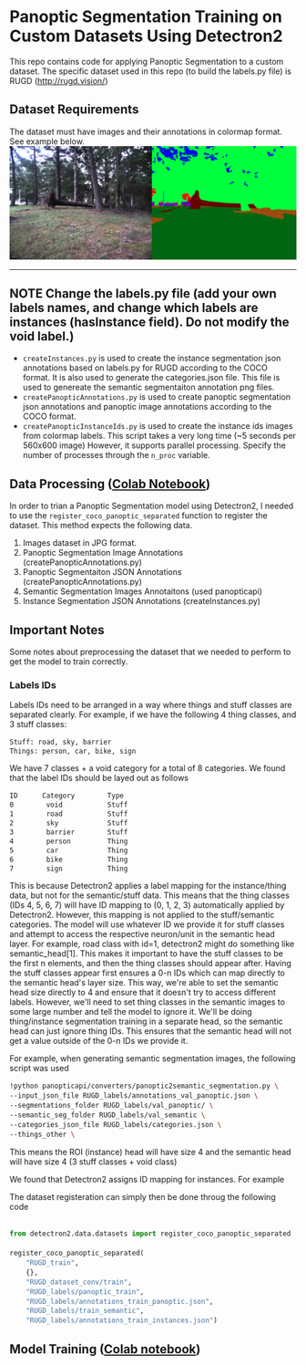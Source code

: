 # Panoptic Segmentation Training on Custom Datasets Using Detectron2

This repo contains code for applying Panoptic Segmentation to a custom dataset.
The specific dataset used in this repo (to build the labels.py file) is RUGD (http://rugd.vision/)

## Dataset Requirements
The dataset must have images and their annotations in colormap format. See example below.
![RUGD image & its colormap](https://github.com/HAadams/Offroad-Panoptic-Segmentation/blob/main/images/dataset_example.png)

---
**NOTE**
Change the labels.py file (add your own labels names, and change which labels are instances (hasInstance field). Do not modify the void label.)
---

  - `createInstances.py` is used to create the instance segmentation json annotations based on labels.py for RUGD according to the COCO format. It is also used to generate the categories.json file. This file is used to genereate the semantic segmentaiton annotation png files.
  - `createPanopticAnnotations.py` is used to create panoptic segmentation json annotations and panoptic image annotations according to the COCO format.
  - `createPanopticInstanceIds.py` is used to create the instance ids images from colormap labels. This script takes a very long time (~5 seconds per 560x600 image) However, it supports parallel processing. Specify the number of processes through the `n_proc` variable. 



## Data Processing ([Colab Notebook](https://colab.research.google.com/drive/1TZ6lfKbDVObNq3uiBm-0mf_z1wlj8ryf?usp=sharing))

In order to trian a Panoptic Segmentation model using Detectron2, I needed to use the `register_coco_panoptic_separated` function to register the dataset. This method expects the following data.

1. Images dataset in JPG format.
2. Panoptic Segmentation Image Annotations (createPanopticAnnotations.py)
3. Panoptic Segmentaiton JSON Annotations (createPanopticAnnotations.py)
4. Semantic Segmentation Images Annotaitons (used panopticapi)
5. Instance Segmentation JSON Annotations (createInstances.py)

## Important Notes
Some notes about preprocessing the dataset that we needed to perform to get the model to train correctly.

### Labels IDs
Labels IDs need to be arranged in a way where things and stuff classes are separated clearly.
For example, if we have the following 4 thing classes, and 3 stuff classes:
```
Stuff: road, sky, barrier
Things: person, car, bike, sign
```
We have 7 classes + a void category for a total of 8 categories.
We found that the label IDs should be layed out as follows

```
ID      Category        Type
0        void           Stuff
1        road           Stuff
2        sky            Stuff
3        barrier        Stuff
4        person         Thing
5        car            Thing
6        bike           Thing
7        sign           Thing
```

This is because Detectron2 applies a label mapping for the instance/thing data, but not for the semantic/stuff data. This means that the thing classes (IDs 4, 5, 6, 7) will have ID mapping to (0, 1, 2, 3) automatically applied by Detectron2. However, this mapping is not applied to the stuff/semantic categories. The model will use whatever ID we provide it for stuff classes and attempt to access the respective neuron/unit in the semantic head layer. For example, road class with id=1, detectron2 might do something like semantic_head[1]. This makes it important to have the stuff classes to be the first n elements, and then the thing classes should appear after. Having the stuff classes appear first ensures a 0-n IDs which can map directly to the semantic head's layer size. This way, we're able to set the semantic head size directly to 4 and ensure that it doesn't try to access different labels. However, we'll need to set thing classes in the semantic images to some large number and tell the model to ignore it. We'll be doing thing/instance segmentation training in a separate head, so the semantic head can just ignore thing IDs. This ensures that the semantic head will not get a value outside of the 0-n IDs we provide it.

For example, when generating semantic segmentation images, the following script was used
```bash
!python panopticapi/converters/panoptic2semantic_segmentation.py \
--input_json_file RUGD_labels/annotations_val_panoptic.json \
--segmentations_folder RUGD_labels/val_panoptic/ \
--semantic_seg_folder RUGD_labels/val_semantic \
--categories_json_file RUGD_labels/categories.json \
--things_other \
```


This means the ROI (instance) head will have size 4 and the semantic head will have size 4 (3 stuff classes + void class)




We found that Detectron2 assigns ID mapping for instances. For example




The dataset registeration can simply then be done throug the following code

```python

from detectron2.data.datasets import register_coco_panoptic_separated

register_coco_panoptic_separated(
    "RUGD_train", 
    {}, 
    "RUGD_dataset_conv/train", 
    "RUGD_labels/panoptic_train", 
    "RUGD_labels/annotations_train_panoptic.json", 
    "RUGD_labels/train_semantic", 
    "RUGD_labels/annotations_train_instances.json")

```

## Model Training ([Colab notebook](https://colab.research.google.com/drive/16IrjUv5Gn2RinPO1jGe33s6N-EHMeEgb?usp=sharing))




